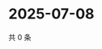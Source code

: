 # 2025-07-08

共 0 条

<!-- BEGIN ZHIHUVIDEO -->
<!-- 最后更新时间 Tue Jul 08 2025 10:47:23 GMT+0800 (China Standard Time) -->

<!-- END ZHIHUVIDEO -->
